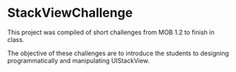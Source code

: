 # StackViewChallenge

This project was compiled of short challenges from MOB 1.2 to finish in class.

The objective of these challenges are to introduce the students to designing programmatically and manipulating UIStackView. 
